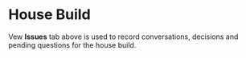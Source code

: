 # House Build

Vew **Issues** tab above is used to record conversations, decisions and pending questions for the house build.
